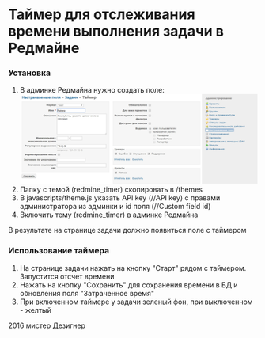 Таймер для отслеживания времени выполнения задачи в Редмайне
=============================================================

### Установка

1. В админке Редмайна нужно создать поле:
![Таймер](/redmine-timer.jpg "Таймер")
2. Папку с темой (redmine_timer) скопировать в /themes
3. В javascripts/theme.js указать API key (//API key) с правами администратора из админки и id поля (//Custom field id)
4. Включить тему (redmine_timer) в админке Редмайна

В результате на странице задачи должно появиться поле с таймером

### Использование таймера

1. На странице задачи нажать на кнопку "Старт" рядом с таймером. Запустится отсчет времени
2. Нажать на кнопку "Сохранить" для сохранения времени в БД и обновления поля "Затраченное время"
3. При включенном таймере у задачи зеленый фон, при выключенном - желтый

2016 мистер Дезигнер
